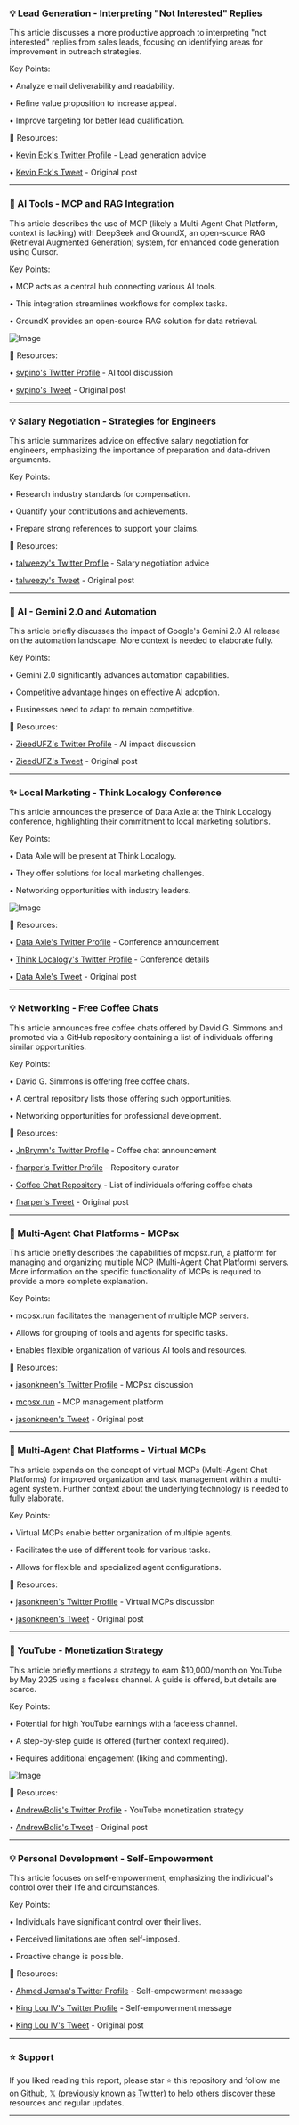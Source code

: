 ### 💡 Lead Generation - Interpreting "Not Interested" Replies

This article discusses a more productive approach to interpreting "not interested" replies from sales leads, focusing on identifying areas for improvement in outreach strategies.

Key Points:

• Analyze email deliverability and readability.


• Refine value proposition to increase appeal.


• Improve targeting for better lead qualification.



🔗 Resources:

• [Kevin Eck's Twitter Profile](https://x.com/KevinEck_) - Lead generation advice


• [Kevin Eck's Tweet](https://x.com/KevinEck_/status/1901720462075347043) - Original post


---

### 🤖 AI Tools - MCP and RAG Integration

This article describes the use of  MCP (likely a Multi-Agent Chat Platform,  context is lacking) with DeepSeek and GroundX, an open-source RAG (Retrieval Augmented Generation) system, for enhanced code generation using Cursor.


Key Points:

• MCP acts as a central hub connecting various AI tools.


• This integration streamlines workflows for complex tasks.


• GroundX provides an open-source RAG solution for data retrieval.



![Image](https://pbs.twimg.com/amplify_video_thumb/1901620558112133120/img/aNs6YLBNV3sQzW7R.jpg)

🔗 Resources:

• [svpino's Twitter Profile](https://x.com/svpino) - AI tool discussion


• [svpino's Tweet](https://x.com/svpino/status/1901624443488596328) - Original post


---

### 💡 Salary Negotiation - Strategies for Engineers

This article summarizes advice on effective salary negotiation for engineers, emphasizing the importance of preparation and data-driven arguments.


Key Points:

• Research industry standards for compensation.


• Quantify your contributions and achievements.


• Prepare strong references to support your claims.



🔗 Resources:

• [talweezy's Twitter Profile](https://x.com/talweezy) - Salary negotiation advice


• [talweezy's Tweet](https://x.com/talweezy/status/1901684258130829548) - Original post


---

### 🚀 AI - Gemini 2.0 and Automation

This article briefly discusses the impact of Google's Gemini 2.0 AI release on the automation landscape.  More context is needed to elaborate fully.


Key Points:

• Gemini 2.0 significantly advances automation capabilities.


• Competitive advantage hinges on effective AI adoption.


• Businesses need to adapt to remain competitive.



🔗 Resources:

• [ZieedUFZ's Twitter Profile](https://x.com/ZieedUFZ) - AI impact discussion


• [ZieedUFZ's Tweet](https://x.com/ZieedUFZ/status/1901684231299801427) - Original post


---

### ✨ Local Marketing - Think Localogy Conference

This article announces the presence of Data Axle at the Think Localogy conference, highlighting their commitment to local marketing solutions.


Key Points:

• Data Axle will be present at Think Localogy.


• They offer solutions for local marketing challenges.


• Networking opportunities with industry leaders.



![Image](https://pbs.twimg.com/media/GmQCaPQW4AAFa5T?format=jpg&name=small)

🔗 Resources:

• [Data Axle's Twitter Profile](https://x.com/Data_Axle) - Conference announcement


• [Think Localogy's Twitter Profile](https://x.com/think_localogy) - Conference details


• [Data Axle's Tweet](https://x.com/Data_Axle/status/1901647603147677875) - Original post


---

### 💡 Networking - Free Coffee Chats

This article announces free coffee chats offered by David G. Simmons and promoted via a GitHub repository containing a list of individuals offering similar opportunities.


Key Points:

• David G. Simmons is offering free coffee chats.


• A central repository lists those offering such opportunities.


• Networking opportunities for professional development.


🔗 Resources:

• [JnBrymn's Twitter Profile](https://x.com/JnBrymn) - Coffee chat announcement


• [fharper's Twitter Profile](https://x.com/fharper) - Repository curator


• [Coffee Chat Repository](https://github.com/fharper/coffeechat) - List of individuals offering coffee chats


• [fharper's Tweet](https://x.com/fharper/status/1901643569812627732) - Original post


---

### 🤖 Multi-Agent Chat Platforms - MCPsx

This article briefly describes the capabilities of mcpsx.run, a platform for managing and organizing multiple MCP (Multi-Agent Chat Platform) servers. More information on the specific functionality of MCPs is required to provide a more complete explanation.

Key Points:

• mcpsx.run facilitates the management of multiple MCP servers.


• Allows for grouping of tools and agents for specific tasks.


• Enables flexible organization of various AI tools and resources.


🔗 Resources:

• [jasonkneen's Twitter Profile](https://x.com/jasonkneen) - MCPsx discussion


• [mcpsx.run](http://mcpsx.run) -  MCP management platform


• [jasonkneen's Tweet](https://x.com/jasonkneen/status/1901646127885086917) - Original post


---

### 🤖 Multi-Agent Chat Platforms - Virtual MCPs

This article expands on the concept of virtual MCPs (Multi-Agent Chat Platforms) for improved organization and task management within a multi-agent system.  Further context about the underlying technology is needed to fully elaborate.

Key Points:

• Virtual MCPs enable better organization of multiple agents.


• Facilitates the use of different tools for various tasks.


• Allows for flexible and specialized agent configurations.


🔗 Resources:

• [jasonkneen's Twitter Profile](https://x.com/jasonkneen) - Virtual MCPs discussion


• [jasonkneen's Tweet](https://x.com/jasonkneen/status/1901646129885814824) - Original post



---

### 🚀 YouTube - Monetization Strategy

This article briefly mentions a strategy to earn $10,000/month on YouTube by May 2025 using a faceless channel. A guide is offered, but details are scarce.

Key Points:

• Potential for high YouTube earnings with a faceless channel.


• A step-by-step guide is offered (further context required).


• Requires additional engagement (liking and commenting).



![Image](https://pbs.twimg.com/media/GmQA8GIb0AAfJib?format=png&name=small)

🔗 Resources:

• [AndrewBolis's Twitter Profile](https://x.com/AndrewBolis) - YouTube monetization strategy


• [AndrewBolis's Tweet](https://x.com/AndrewBolis/status/1901645982166892943) - Original post


---

### 💡 Personal Development - Self-Empowerment

This article focuses on self-empowerment, emphasizing the individual's control over their life and circumstances.


Key Points:

• Individuals have significant control over their lives.


• Perceived limitations are often self-imposed.


• Proactive change is possible.


🔗 Resources:

• [Ahmed Jemaa's Twitter Profile](https://x.com/Ahmed_Jemaa_aj) - Self-empowerment message


• [King Lou IV's Twitter Profile](https://x.com/King_Lou_IV) - Self-empowerment message


• [King Lou IV's Tweet](https://x.com/King_Lou_IV/status/1901112038337708209) - Original post


---

### ⭐️ Support

If you liked reading this report, please star ⭐️ this repository and follow me on [Github](https://github.com/Drix10), [𝕏 (previously known as Twitter)](https://x.com/DRIX_10_) to help others discover these resources and regular updates.

---
